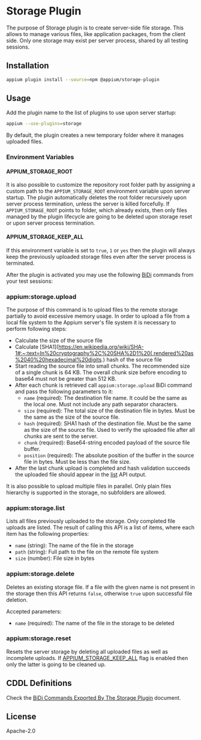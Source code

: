 # Storage Plugin

The purpose of Storage plugin is to create server-side file storage.
This allows to manage various files, like application packages,
from the client side. Only one storage may exist per server process,
shared by all testing sessions.

## Installation

```bash
appium plugin install --source=npm @appium/storage-plugin
```

## Usage

Add the plugin name to the list of plugins to use upon server startup:

```bash
appium --use-plugins=storage
```

By default, the plugin creates a new temporary folder where it manages uploaded files.

### Environment Variables

#### APPIUM_STORAGE_ROOT

It is also possible to customize the repository root folder path by assigning a custom path to the
`APPIUM_STORAGE_ROOT` environment variable upon server startup. The plugin automatically deletes the
root folder recursively upon server process termination, unless the server is
killed forcefully. If `APPIUM_STORAGE_ROOT` points to folder, which already exists,
then only files managed by the plugin lifecycle are going to be deleted upon storage
reset or upon server process termination.

#### APPIUM_STORAGE_KEEP_ALL

If this environment variable is set to `true`, `1` or `yes` then the plugin will always keep
the previously uploaded storage files even after the server process is terminated.

After the plugin is activated you may use the following [BiDi](https://w3c.github.io/webdriver-bidi/)
commands from your test sessions:

### appium:storage.upload

The purpose of this command is to upload files to the remote storage partially
to avoid excessive memory usage. In order to upload a file from a local file system
to the Appium server's file system it is necessary to perform following steps:

- Calculate the size of the source file
- Calculate [SHA1](https://en.wikipedia.org/wiki/SHA-1#:~:text=In%20cryptography%2C%20SHA%2D1%20(,rendered%20as%2040%20hexadecimal%20digits.) hash of the source file
- Start reading the source file into small chunks. The recommended size of a single chunk is 64 KB.
  The overall chunk size before encoding to base64 must not be greater than 512 KB.
- After each chunk is retrieved call `appium:storage.upload` BiDi command and pass
  the following parameters to it:
  - `name` (required): The destination file name. It could be the same as the local one. Must not include any path separator characters.
  - `size` (required): The total size of the destination file in bytes. Must be the same as the size of the source file.
  - `hash` (required): SHA1 hash of the destination file. Must be the same as the size of the source file. Used to verify the uploaded file after all chunks are sent to the server.
  - `chunk` (required): Base64-string encoded payload of the source file buffer.
  - `position` (required): The absolute position of the buffer in the source file in bytes. Must be less than the file size.
- After the last chunk upload is completed and hash validation succeeds the uploaded file should
  appear in the [list](#appiumstoragelist) API output.

It is also possible to upload multiple files in parallel.
Only plain files hierarchy is supported in the storage, no subfolders are allowed.

### appium:storage.list

Lists all files previously uploaded to the storage. Only completed file uploads are listed.
The result of calling this API is a list of items, where each item has the following properties:

- `name` (string): The name of the file in the storage
- `path` (string): Full path to the file on the remote file system
- `size` (number): File size in bytes

### appium:storage.delete

Deletes an existing storage file. If a file with the given name is not present in the storage
then this API returns `false`, otherwise `true` upon successful file deletion.

Accepted parameters:

- `name` (required): The name of the file in the storage to be deleted

### appium:storage.reset

Resets the server storage by deleting all uploaded files as well as incomplete uploads.
If [APPIUM_STORAGE_KEEP_ALL](#appium_storage_keep_all) flag is enabled then
only the latter is going to be cleaned up.

## CDDL Definitions

Check the [BiDi Commands Exported By The Storage Plugin](./docs/bidi.md) document.

## License

Apache-2.0
